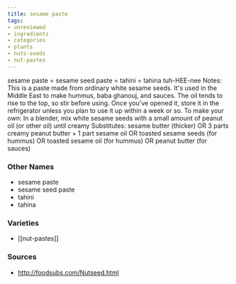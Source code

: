 ```yaml
---
title: sesame paste
tags:
- unreviewed
- ingredients
- categories
- plants
- nuts-seeds
- nut-pastes
---
```

sesame paste = sesame seed paste = tahini = tahina tuh-HEE-nee Notes: This is a paste made from ordinary white sesame seeds. It's used in the Middle East to make hummus, baba ghanouj, and sauces. The oil tends to rise to the top, so stir before using. Once you've opened it, store it in the refrigerator unless you plan to use it up within a week or so. To make your own: In a blender, mix white sesame seeds with a small amount of peanut oil (or other oil) until creamy Substitutes: sesame butter (thicker) OR 3 parts creamy peanut butter + 1 part sesame oil OR toasted sesame seeds (for hummus) OR toasted sesame oil (for hummus) OR peanut butter (for sauces)

### Other Names

* sesame paste
* sesame seed paste
* tahini
* tahina

### Varieties

* [[nut-pastes]]

### Sources
* http://foodsubs.com/Nutseed.html
